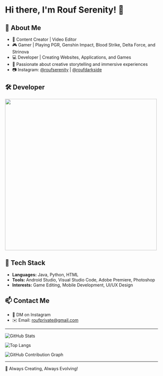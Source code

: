 # Hi there, I'm Rouf Serenity! 👋

## 🚀 About Me
- 🎥 Content Creator | Video Editor
- 🎮 Gamer | Playing PGR, Genshin Impact, Blood Strike, Delta Force, and Strinova
- 💻 Developer | Creating Websites, Applications, and Games
- 🎨 Passionate about creative storytelling and immersive experiences
- 📷 Instagram: [@roufserenity](https://instagram.com/roufserenity) | [@roufdarkside](https://instagram.com/roufdarkside)


## 🛠 Developer
<p align="left">
  <img src="https://skillicons.dev/icons?i=java,python,html,androidstudio,vscode,photoshop,github,instagram,linux" width="500"/>
</p>

## 🔧 Tech Stack
- **Languages:** Java, Python, HTML
- **Tools:** Android Studio, Visual Studio Code, Adobe Premiere, Photoshop
- **Interests:** Game Editing, Mobile Development, UI/UX Design
  
## 📫 Contact Me
- 📩 DM on Instagram
- ✉️ Email: [roufprivate@gmail.com](mailto:roufprivate@gmail.com)

---

![GitHub Stats](https://github-readme-stats-git-masterrstaa-rickstaa.vercel.app/api?username=roufserenity&show_icons=true&theme=dark)

![Top Langs](https://github-readme-stats-git-masterrstaa-rickstaa.vercel.app/api/top-langs/?username=roufserenity&layout=compact&theme=dark)

![GitHub Contribution Graph](https://github-readme-activity-graph.vercel.app/graph?username=roufserenity&theme=github-dark)

---

💙 Always Creating, Always Evolving!
